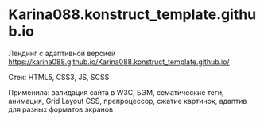 # Karina088.konstruct_template.github.io

Лендинг с адаптивной версией  https://karina088.github.io/Karina088.konstruct_template.github.io/

Стек: 
HTML5, CSS3, JS, SCSS

Применила: валидация сайта в W3C, БЭМ, сематические теги, анимация, Grid Layout CSS, препроцессор, сжатие картинок, адаптив для разных форматов экранов

